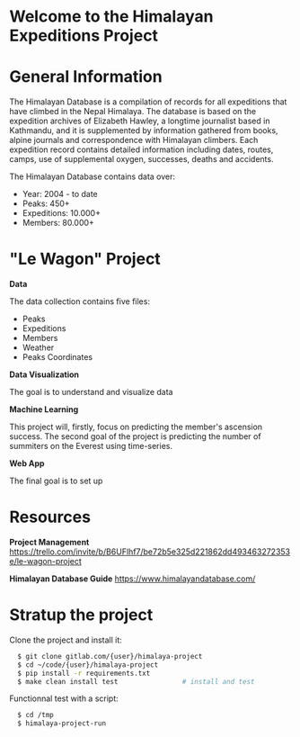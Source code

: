 # Welcome to the Himalayan Expeditions Project

# General Information
The Himalayan Database is a compilation of records for all expeditions that have climbed in the Nepal Himalaya.
The database is based on the expedition archives of Elizabeth Hawley, a longtime journalist based in Kathmandu, and it is supplemented by information gathered from books, alpine journals and correspondence with Himalayan climbers.
Each expedition record contains detailed information including dates, routes, camps, use of supplemental oxygen, successes, deaths and accidents.

The Himalayan Database contains data over:
  * Year: 2004 - to date
  * Peaks: 450+
  * Expeditions: 10.000+
  * Members: 80.000+


# "Le Wagon" Project
**Data**

The data collection contains five files:
  * Peaks
  * Expeditions
  * Members
  * Weather
  * Peaks Coordinates

**Data Visualization**

The goal is to understand and visualize data

**Machine Learning**

This project will, firstly, focus on predicting the member's ascension success.
The second goal of the project is predicting the number of summiters on the Everest using time-series.

**Web App**

The final goal is to set up

# Resources
**Project Management**
https://trello.com/invite/b/B6UFlhf7/be72b5e325d221862dd493463272353e/le-wagon-project

**Himalayan Database Guide**
https://www.himalayandatabase.com/


# Stratup the project
Clone the project and install it:
```bash
  $ git clone gitlab.com/{user}/himalaya-project
  $ cd ~/code/{user}/himalaya-project
  $ pip install -r requirements.txt
  $ make clean install test                # install and test
```
Functionnal test with a script:
```bash
  $ cd /tmp
  $ himalaya-project-run
```
